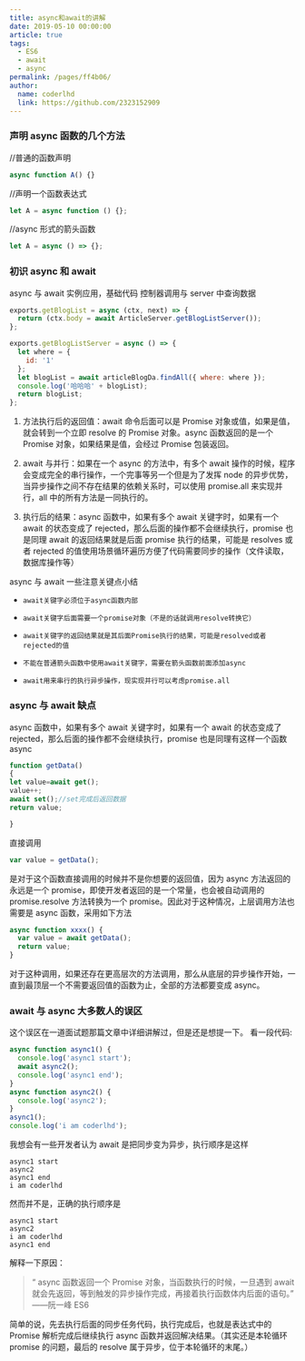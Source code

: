 ```yaml
---
title: async和await的讲解
date: 2019-05-10 00:00:00
article: true
tags:
  - ES6
  - await
  - async
permalink: /pages/ff4b06/
author:
  name: coderlhd
  link: https://github.com/2323152909
---
```


### 声明 async 函数的几个方法

//普通的函数声明

```javascript
async function A() {}
```

//声明一个函数表达式

```javascript
let A = async function () {};
```

//async 形式的箭头函数

```javascript
let A = async () => {};
```

### 初识 async 和 await

async 与 await 实例应用，基础代码
控制器调用与 server 中查询数据

```javascript
exports.getBlogList = async (ctx, next) => {
  return (ctx.body = await ArticleServer.getBlogListServer());
};

exports.getBlogListServer = async () => {
  let where = {
    id: '1'
  };
  let blogList = await articleBlogDa.findAll({ where: where });
  console.log('哈哈哈' + blogList);
  return blogList;
};
```

1. 方法执行后的返回值：await 命令后面可以是 Promise 对象或值，如果是值，就会转到一个立即 resolve 的 Promise 对象。async 函数返回的是一个 Promise 对象，如果结果是值，会经过 Promise 包装返回。

2. await 与并行：如果在一个 async 的方法中，有多个 await 操作的时候，程序会变成完全的串行操作，一个完事等另一个但是为了发挥 node 的异步优势，当异步操作之间不存在结果的依赖关系时，可以使用 promise.all 来实现并行，all 中的所有方法是一同执行的。

3. 执行后的结果：async 函数中，如果有多个 await 关键字时，如果有一个 await 的状态变成了 rejected，那么后面的操作都不会继续执行，promise 也是同理 await 的返回结果就是后面 promise 执行的结果，可能是 resolves 或者 rejected 的值使用场景循环遍历方便了代码需要同步的操作（文件读取，数据库操作等）

async 与 await 一些注意关键点小结

-     await关键字必须位于async函数内部
-     await关键字后面需要一个promise对象（不是的话就调用resolve转换它）
-     await关键字的返回结果就是其后面Promise执行的结果，可能是resolved或者rejected的值
-     不能在普通箭头函数中使用await关键字，需要在箭头函数前面添加async
-     await用来串行的执行异步操作，现实现并行可以考虑promise.all

### async 与 await 缺点

async 函数中，如果有多个 await 关键字时，如果有一个 await 的状态变成了 rejected，那么后面的操作都不会继续执行，promise 也是同理有这样一个函数 async

```javascript
function getData()
{
let value=await get();
value++;
await set();//set完成后返回数据
return value;

}
```

直接调用

```javascript
var value = getData();
```

是对于这个函数直接调用的时候并不是你想要的返回值，因为 async 方法返回的永远是一个 promise，即使开发者返回的是一个常量，也会被自动调用的 promise.resolve 方法转换为一个 promise。因此对于这种情况，上层调用方法也需要是 async 函数，采用如下方法

```javascript
async function xxxx() {
  var value = await getData();
  return value;
}
```

对于这种调用，如果还存在更高层次的方法调用，那么从底层的异步操作开始，一直到最顶层一个不需要返回值的函数为止，全部的方法都要变成 async。

### await 与 async 大多数人的误区

这个误区在一道面试题那篇文章中详细讲解过，但是还是想提一下。
看一段代码:

```javascript
async function async1() {
  console.log('async1 start');
  await async2();
  console.log('async1 end');
}
async function async2() {
  console.log('async2');
}
async1();
console.log('i am coderlhd');
```

我想会有一些开发者认为 await 是把同步变为异步，执行顺序是这样

```
async1 start
async2
async1 end
i am coderlhd
```

然而并不是，正确的执行顺序是

```
async1 start
async2
i am coderlhd
async1 end
```

解释一下原因：

> “ async 函数返回一个 Promise 对象，当函数执行的时候，一旦遇到 await 就会先返回，等到触发的异步操作完成，再接着执行函数体内后面的语句。” ——阮一峰 ES6

简单的说，先去执行后面的同步任务代码，执行完成后，也就是表达式中的 Promise 解析完成后继续执行 async 函数并返回解决结果。（其实还是本轮循环 promise 的问题，最后的 resolve 属于异步，位于本轮循环的末尾。）
